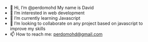 - 👋 Hi, I’m @perdomohd My name is David
- 👀 I’m interested in web development
- 🌱 I’m currently learning Javascript
- 💞️ I’m looking to collaborate on any project based on javascript to improve my skills
- 📫 How to reach me: perdomohd@gmail.com

<!---
perdomohd/perdomohd is a ✨ special ✨ repository because its `README.md` (this file) appears on your GitHub profile.
You can click the Preview link to take a look at your changes.
--->
